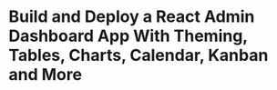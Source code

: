 # Build and Deploy a React Admin Dashboard App With Theming, Tables, Charts, Calendar, Kanban and More




